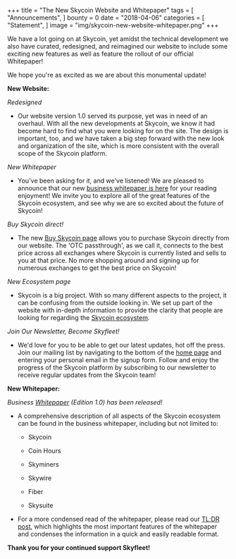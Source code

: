 +++
title = "The New Skycoin Website and Whitepaper"
tags = [ "Announcements", ]
bounty = 0
date = "2018-04-06"
categories = [ "Statement", ]
image = "img/skycoin-new-website-whitepaper.png"
+++

We have a lot going on at Skycoin, yet amidst the technical development we also have curated, redesigned, and reimagined our website to include some exciting new features as well as feature the rollout of our official Whitepaper!

We hope you're as excited as we are about this monumental update!

**New Website:**

*Redesigned*

-   Our website version 1.0 served its purpose, yet was in need of an overhaul.  With all the new developments at Skycoin, we know it had become hard to find what you were looking for on the site.  The design is important, too, and we have taken a big step forward with the new look and organization of the site, which is more consistent with the overall scope of the Skycoin platform.

*New Whitepaper*

-   You've been asking for it, and we've listened! We are pleased to announce that our new [business whitepaper is here]( https://downloads.skycoin.net/whitepapers/Skycoin-Whitepaper-v1.0.pdf) for your reading enjoyment! We invite you to explore all of the great features of the Skycoin ecosystem, and see why we are so excited about the future of Skycoin!

*Buy Skycoin direct!*

-   The new [Buy Skycoin page](https://www.skycoin.net/buy/) allows you to purchase Skycoin directly from our website. The 'OTC passthrough', as we call it, connects to the best price across all exchanges where Skycoin is currently listed and sells to you at that price.  No more shopping around and signing up for numerous exchanges to get the best price on Skycoin!

*New Ecosystem page*

-   Skycoin is a big project. With so many different aspects to the project, it can be confusing from the outside looking in. We set up part of the website with in-depth information to provide the clarity that people are looking for regarding the [Skycoin ecosystem](https://www.skycoin.net/ecosystem/).

*Join Our Newsletter, Become Skyfleet!*

-   We'd love for you to be able to get our latest updates, hot off the press.  Join our mailing list by navigating to the bottom of the [home page](https://skycoin.net) and entering your personal email in the signup form. Follow and enjoy the progress of the Skycoin platform by subscribing to our newsletter to receive regular updates from the Skycoin team!

**New Whitepaper:**

*Business [Whitepaper](https://downloads.skycoin.net/whitepapers/Skycoin-Whitepaper-v1.0.pdf) (Edition 1.0) has been released!*

-   A comprehensive description of all aspects of the Skycoin ecosystem can be found in the business whitepaper, including but not limited to:

    -   Skycoin

    -   Coin Hours

    -   Skyminers

    -   Skywire

    -   Fiber

    -   Skysuite

-   For a more condensed read of the whitepaper, please read our [TL;DR post](https://medium.com/@Skycoinproject/skycoin-whitepaper-tl-dr-f8e84dcd0d98), which highlights the most important features of the whitepaper and condenses the information in a quick and easily readable format.

**Thank you for your continued support Skyfleet!**

